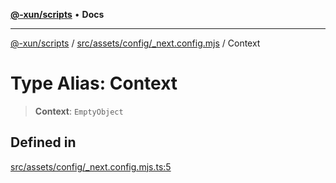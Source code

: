 [**@-xun/scripts**](../../../../../README.md) • **Docs**

***

[@-xun/scripts](../../../../../README.md) / [src/assets/config/\_next.config.mjs](../README.md) / Context

# Type Alias: Context

> **Context**: `EmptyObject`

## Defined in

[src/assets/config/\_next.config.mjs.ts:5](https://github.com/Xunnamius/xscripts/blob/f84693679e326b03b40dc7577e79e1f4160b286e/src/assets/config/_next.config.mjs.ts#L5)
